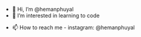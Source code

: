 - 👋 Hi, I’m @hemanphuyal
- 👀 I’m interested in learning to code
<!--- 🌱 I’m currently learning ..-->
<!--- 💞️ I’m looking to collaborate on ... -->
- 📫 How to reach me - instagram: @hemanphuyal

<!---
hemanphuyal/hemanphuyal is a ✨ special ✨ repository because its `README.md` (this file) appears on your GitHub profile.
You can click the Preview link to take a look at your changes.
--->
